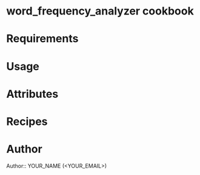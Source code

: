 # word_frequency_analyzer cookbook

# Requirements

# Usage

# Attributes

# Recipes

# Author

Author:: YOUR_NAME (<YOUR_EMAIL>)
